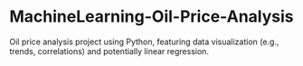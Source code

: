 # MachineLearning-Oil-Price-Analysis
Oil price analysis project using Python, featuring data visualization (e.g., trends, correlations) and potentially linear regression.

